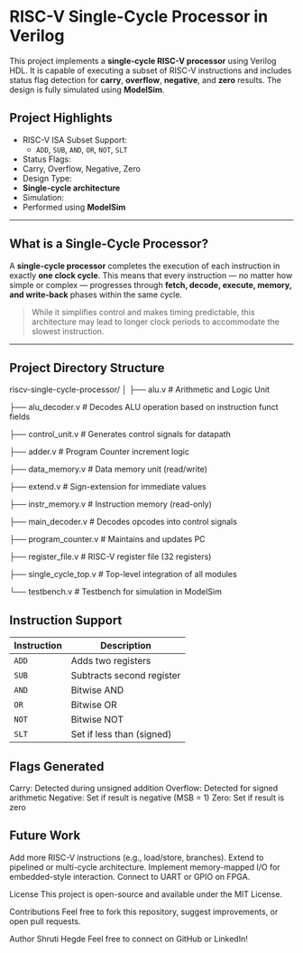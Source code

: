 # RISC-V Single-Cycle Processor in Verilog

This project implements a **single-cycle RISC-V processor** using Verilog HDL. It is capable of executing a subset of RISC-V instructions and includes status flag detection for **carry**, **overflow**, **negative**, and **zero** results. The design is fully simulated using **ModelSim**.

## Project Highlights

- RISC-V ISA Subset Support:
  - `ADD`, `SUB`, `AND`, `OR`, `NOT`, `SLT`
-  Status Flags:
  - Carry, Overflow, Negative, Zero
-  Design Type:
  - **Single-cycle architecture**
-  Simulation:
  - Performed using **ModelSim**
  
---

##  What is a Single-Cycle Processor?

A **single-cycle processor** completes the execution of each instruction in exactly **one clock cycle**. This means that every instruction — no matter how simple or complex — progresses through **fetch, decode, execute, memory, and write-back** phases within the same cycle.

> While it simplifies control and makes timing predictable, this architecture may lead to longer clock periods to accommodate the slowest instruction.

---

##  Project Directory Structure

riscv-single-cycle-processor/
│
├── alu.v # Arithmetic and Logic Unit

├── alu_decoder.v # Decodes ALU operation based on instruction funct fields

├── control_unit.v # Generates control signals for datapath

├── adder.v # Program Counter increment logic

├── data_memory.v # Data memory unit (read/write)

├── extend.v # Sign-extension for immediate values

├── instr_memory.v # Instruction memory (read-only)

├── main_decoder.v # Decodes opcodes into control signals

├── program_counter.v # Maintains and updates PC

├── register_file.v # RISC-V register file (32 registers)

├── single_cycle_top.v # Top-level integration of all modules

└── testbench.v # Testbench for simulation in ModelSim


## Instruction Support
| Instruction | Description               |
| ----------- | ------------------------- |
| `ADD`       | Adds two registers        |
| `SUB`       | Subtracts second register |
| `AND`       | Bitwise AND               |
| `OR`        | Bitwise OR                |
| `NOT`       | Bitwise NOT               |
| `SLT`       | Set if less than (signed) |

## Flags Generated

Carry: Detected during unsigned addition
Overflow: Detected for signed arithmetic
Negative: Set if result is negative (MSB = 1)
Zero: Set if result is zero

## Future Work 

Add more RISC-V instructions (e.g., load/store, branches).
Extend to pipelined or multi-cycle architecture.
Implement memory-mapped I/O for embedded-style interaction.
Connect to UART or GPIO on FPGA.

License
This project is open-source and available under the MIT License.

Contributions
Feel free to fork this repository, suggest improvements, or open pull requests.

Author
Shruti Hegde
Feel free to connect on GitHub or LinkedIn!
